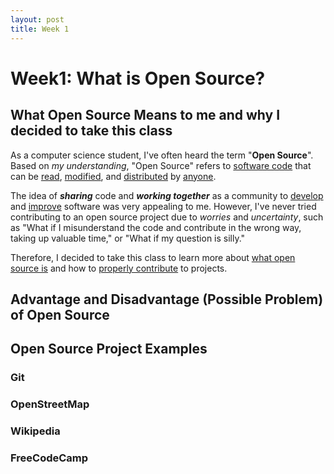 ```yaml
---
layout: post
title: Week 1
---
```


# Week1: What is Open Source?

## What Open Source Means to me and why I decided to take this class

As a computer science student, I've often heard the term "**Open Source**". Based on *my understanding*, "Open Source" refers to <u>software code</u> that can be <u>read</u>, <u>modified</u>, and <u>distributed</u> by <u>anyone</u>.

The idea of ***sharing*** code and ***working together*** as a community to <u>develop</u> and <u>improve</u> software was very appealing to me. However, I've never tried contributing to an open source project due to *worries* and *uncertainty*, such as "What if I misunderstand the code and contribute in the wrong way, taking up valuable time," or "What if my question is silly."

Therefore, I decided to take this class to learn more about <u>what open source is</u> and how to <u>properly contribute</u> to projects.

## Advantage and Disadvantage (Possible Problem) of Open Source



## Open Source Project Examples

### Git

### OpenStreetMap

### Wikipedia

### FreeCodeCamp
